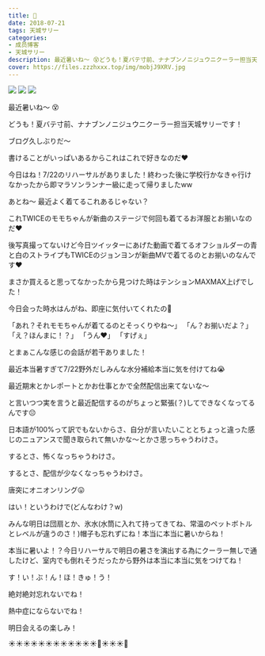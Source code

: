 ```yaml
---
title: 🥑
date: 2018-07-21
tags: 天城サリー
categories: 
- 成员博客
- 天城サリー
description: 最近暑いね〜 😵どうも！夏バテ寸前、ナナブンノニジュウニクーラー担当天城サリーです！ブログ久しぶりだ〜書けることがいっぱいあるからこれはこれで好きなのだ❤️今日はね！7/22のリハーサルがありました！終わ...
cover: https://files.zzzhxxx.top/img/mobjJ9XRV.jpg 
---
```

![](https://files.zzzhxxx.top/img/mobjJ9XRV.jpg)
![](https://files.zzzhxxx.top/img/mobrSmEDm.jpg)
![](https://files.zzzhxxx.top/img/mob7AYEHP.jpg)

最近暑いね〜 😵




どうも！夏バテ寸前、ナナブンノニジュウニクーラー担当天城サリーです！




ブログ久しぶりだ〜




書けることがいっぱいあるからこれはこれで好きなのだ❤️




今日はね！7/22のリハーサルがありました！終わった後に学校行かなきゃ行けなかったから即マラソンランナー級に走って帰りましたww










あとね〜 最近よく着てるこれあるじゃない？






これTWICEのモモちゃんが新曲のステージで何回も着てるお洋服とお揃いなのだ❤️




後写真撮ってないけど今日ツイッターにあげた動画で着てるオフショルダーの青と白のストライプもTWICEのジョンヨンが新曲MVで着てるのとお揃いのなんです❤️




まさか買えると思ってなかったから見つけた時はテンションMAXMAX上げでした！




今日会った時水はんがね、即座に気付いてくれたの🌸




「あれ？それモモちゃんが着てるのとそっくりやね〜」
「ん？お揃いだよ？」
「え？ほんまに！？」
「うん❤️」
「すげぇ」




とまぁこんな感じの会話が若干ありました！




最近本当暑すぎて7/22野外だしみんな水分補給本当に気を付けてね😭




最近期末とかレポートとかお仕事とかで全然配信出来てないな〜




と言いつつ実を言うと最近配信するのがちょっと緊張(？)してできなくなってるんです😔




日本語が100%って訳でもないからさ、自分が言いたいこととちょっと違った感じのニュアンスで聞き取られて無いかな〜とかさ思っちゃうわけさ。




するとさ、怖くなっちゃうわけさ。




するとさ、配信が少なくなっちゃうわけさ。






唐突にオニオンリング😛




はい！というわけで(どんなわけ？w)




みんな明日は団扇とか、氷水(水筒に入れて持ってきてね、常温のペットボトルとレベルが違うのさ！)帽子も忘れずにね！本当に本当に暑いからね！




本当に暑いよ！？今日リハーサルで明日の暑さを演出する為にクーラー無しで通したけど、室内でも倒れそうだったから野外は本当に本当に気をつけてね！




す！い！ぶ！ん！ほ！きゅ！う！




絶対絶対忘れないでね！




熱中症にならないでね！




明日会えるの楽しみ！




☀️☀️☀️☀️☀️☀️☀️☀️☀️☀️☀️☀️🤢☀️☀️☀️🤮













